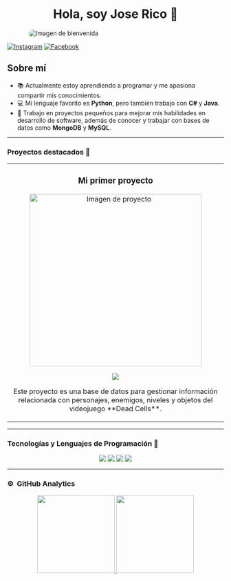 <div align="center">
  <h1 align="center">Hola, soy Jose Rico 👋</h1>
</div>
<img src="https://drive.google.com/uc?export=view&id=1BNHtR0kNUSSO3wqMbOQ486qmrZ-fpkJI" 
     alt="Imagen de bienvenida" 
     style="display: block; margin: 0 auto; border-radius: 15px; max-width: 80%;">

[![Instagram](https://img.shields.io/badge/-Instagram-E4405F?style=for-the-badge&logo=instagram&logoColor=white)](https://www.instagram.com/richoflucky/profilecard/?igsh=MTh6ZmtxeDR1d2x3eA==)
[![Facebook](https://img.shields.io/badge/-Facebook-1877F2?style=for-the-badge&logo=facebook&logoColor=white)](https://www.facebook.com/richoflucky?mibextid=ZbWKwL)

## Sobre mí

- 📚 Actualmente estoy aprendiendo a programar y me apasiona compartir mis conocimientos.
- 💻 Mi lenguaje favorito es **Python**, pero también trabajo con **C#** y **Java**.
- 🚀 Trabajo en proyectos pequeños para mejorar mis habilidades en desarrollo de software, además de conocer y trabajar con bases de datos como **MongoDB** y **MySQL**.

---

### Proyectos destacados 🚀
<table>
<tr>
<td width="100%">
<h3 align="center">Mi primer proyecto</h3>
<div align="center">
<a href="https://github.com/RMJGLUCKY27/DEAD_CELLS-DATABASE" target="_blank">
<img src="https://i.ytimg.com/vi/vYVy0LwaC4E/maxresdefault.jpg" alt="Imagen de proyecto" width="400">
</a>
<p>
<a href="https://github.com/RMJGLUCKY27/DEAD_CELLS-DATABASE" target="_blank">
<img src="https://img.shields.io/badge/CÓDIGO-ff9?style=for-the-badge&logo=github&logoColor=black">
</a>
</p>
<p>Este proyecto es una base de datos para gestionar información relacionada con personajes, enemigos, niveles y objetos del videojuego **Dead Cells**.</p>
</div>
</td>
</tr>
</table>

---

### Tecnologías y Lenguajes de Programación 🚀
<p align="center">
  <img src="https://img.shields.io/badge/C%23-2396ED?style=for-the-badge&logo=csharp&logoColor=white" />
  <img src="https://img.shields.io/badge/Java-007396?style=for-the-badge&logo=java&logoColor=white" />
  <img src="https://img.shields.io/badge/MongoDB-47A248?style=for-the-badge&logo=mongodb&logoColor=white" />
  <img src="https://img.shields.io/badge/MySQL-4479A1?style=for-the-badge&logo=mysql&logoColor=white" />
</p>

---

### ⚙️ &nbsp;GitHub Analytics
<p align="center">
<a href="https://github.com/RMJGLUCKY27">
  <img height="180em" src="https://github-readme-stats-eight-theta.vercel.app/api?username=RMJGLUCKY27&show_icons=true&theme=algolia&include_all_commits=true&count_private=true"/>
  <img height="180em" src="https://github-readme-stats-eight-theta.vercel.app/api/top-langs/?username=RMJGLUCKY27&layout=compact&langs_count=8&theme=algolia"/>
</a>
</p>

